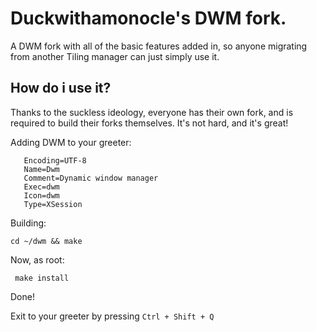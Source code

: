 # Duckwithamonocle's DWM fork. 

A DWM fork with all of the basic features added in, so anyone migrating from another Tiling manager can just simply use it. 

## How do i use it? 

Thanks to the suckless ideology, everyone has their own fork, and is required to build their forks themselves. It's not hard, and it's great! 

Adding DWM to your greeter:

 ```[Desktop Entry]
    Encoding=UTF-8
    Name=Dwm
    Comment=Dynamic window manager
    Exec=dwm
    Icon=dwm
    Type=XSession
 ```
Building:

```cd ~/dwm && make```

Now, as root:

``` make install```

Done!

Exit to your greeter by pressing `Ctrl + Shift + Q` 

